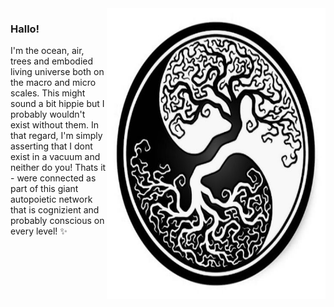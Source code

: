 <img align="right" src="https://github.com/Joshfairhead/Joshfairhead/blob/master/treeyangyin.jpg" alt="From little things big things grow" width=350px height=465px/>


### Hallo!

I'm the ocean, air, trees and embodied living universe both on the macro and micro scales. This might sound a bit hippie but I probably wouldn't exist without them. In that regard, I'm simply asserting that I dont exist in a vacuum and neither do you! Thats it - were connected as part of this giant autopoietic network that is cognizient and probably conscious on every level! ✨ 




<!--
**Joshfairhead/Joshfairhead** is a ✨ _special_ ✨ repository because its `README.md` (this file) appears on your GitHub profile.

Here are some ideas to get you started:

- 🔭 I’m currently working on ...
- 🌱 I’m currently learning ...
- 👯 I’m looking to collaborate on ...
- 🤔 I’m looking for help with ...
- 💬 Ask me about ...
- 📫 How to reach me: ...
- 😄 Pronouns: ...
- ⚡ Fun fact: ...
-->
